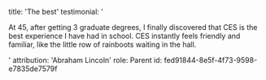 title: 'The best'
testimonial: '<p>At 45, after getting 3 graduate degrees, I finally discovered that CES is the best experience I have had in school. CES instantly feels friendly and familiar, like the little row of rainboots waiting in the hall.&nbsp;&nbsp;</p>'
attribution: 'Abraham Lincoln'
role: Parent
id: fed91844-8e5f-4f73-9598-e7835de7579f
